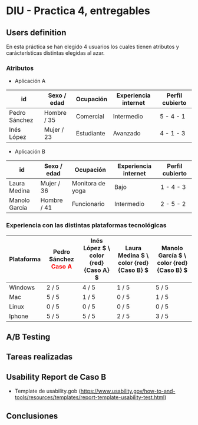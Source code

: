 # DIU - Practica 4, entregables


## Users definition

En esta práctica se han elegido 4 usuarios los cuales tienen atributos y carácterísticas distintas elegidas al azar. 

### Atributos

- Aplicación A

| id | Sexo / edad | Ocupación | Experiencia internet | Perfil cubierto |
|----|------|--------------|-------------|-----|
| Pedro Sánchez | Hombre / 35 | Comercial | Intermedio | 5 - 4 - 1 |
| Inés López | Mujer / 23 | Estudiante | Avanzado | 4 - 1 - 3 |

- Aplicación B

| id | Sexo / edad | Ocupación | Experiencia internet | Perfil cubierto |
|----|------|--------------|-------------|-----|
| Laura Medina | Mujer / 36 | Monitora de yoga | Bajo | 1 - 4 - 3 |
| Manolo García | Hombre / 41 | Funcionario | Intermedio | 2 - 5 - 2 |

### Experiencia con las distintas plataformas tecnológicas

| Plataforma | Pedro Sánchez <span style="color: red"> Caso A </span> | Inés López $ \ color {red} {Caso A} $ | Laura Medina $ \ color {red} {Caso B} $ | Manolo García $ \ color {red} {Caso B} $ |
|----|------|--------------|-------------|-------------|
| Windows | 2 / 5 | 4 / 5 | 1 / 5 | 5 / 5 |
| Mac | 5 / 5 | 1 / 5 | 0 / 5 | 1 / 5 |
| Linux | 0 / 5 | 0 / 5 | 0 / 5 | 0 / 5 |
| Iphone | 5 / 5 | 5 / 5 | 2 / 5 | 3 / 5 |

## A/B Testing 


## Tareas realizadas 


## Usability Report de Caso B

* Template de usability.gob (https://www.usability.gov/how-to-and-tools/resources/templates/report-template-usability-test.html) 

## Conclusiones
